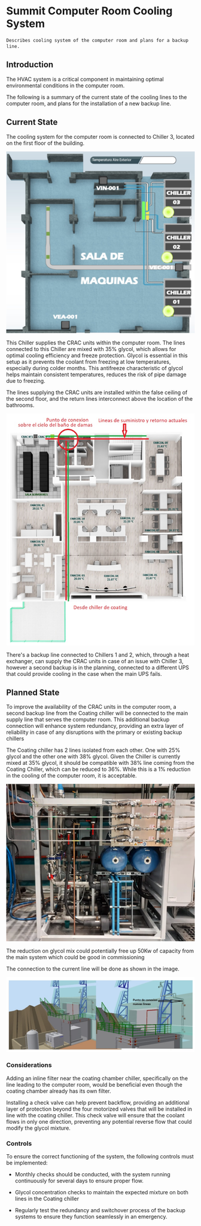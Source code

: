# Summit Computer Room Cooling System

```{abstract}
Describes cooling system of the computer room and plans for a backup line. 
```

## Introduction

The HVAC system is a critical component in maintaining optimal environmental conditions in the computer room.

The following is a summary of the current state of the cooling lines to the computer room, and plans for the installation of a new backup line.

## Current State

The cooling system for the computer room is connected to Chiller 3, located on the first floor of the building.

![First Floor](./images/first_floor.jpg "First Floor")

This Chiller supplies the CRAC units within the computer room. The lines connected to this Chiller are mixed with 35% glycol, which allows for optimal cooling efficiency and freeze protection. Glycol is essential in this setup as it prevents the coolant from freezing at low temperatures, especially during colder months. This antifreeze characteristic of glycol helps maintain consistent temperatures, reduces the risk of pipe damage due to freezing.

The lines supplying the CRAC units are installed within the false ceiling of the second floor, and the return lines interconnect above the location of the bathrooms.

![Current Lines](./images/current_lines.jpg "Current lines")

There's a backup line connected to Chillers 1 and 2, which, through a heat exchanger, can supply the CRAC units in case of an issue with Chiller 3, however a second backup is in the planning, connected to a different UPS that could provide cooling in the case when the main UPS fails.

## Planned State

To improve the availability of the CRAC units in the computer room, a second backup line from the Coating chiller will be connected to the main supply line that serves the computer room. This additional backup connection will enhance system redundancy, providing an extra layer of reliability in case of any disruptions with the primary or existing backup chillers

The Coating chiller has 2 lines isolated from each other. One with 25% glycol and the other one with 38% glycol. Given the Chiller is currently mixed at 35% glycol, it should be compatible with 38% line coming from the Coating Chiller, which can be reduced to 36%. While this is a 1% reduction in the cooling of the computer room, it is acceptable.

![Chiller Coating](./images/chiller_coating.png "Chiller Coating")

The reduction on glycol mix could potentially free up 50Kw of capacity from the main system which could be good in commissioning

The connection to the current line will be done as shown in the image.

![New Lines](./images/new_lines.jpg "New Lines")

### Considerations

Adding an inline filter near the coating chamber chiller, specifically on the line leading to the computer room, would be beneficial even though the coating chamber already has its own filter.

Installing a check valve can help prevent backflow, providing an additional layer of protection beyond the four motorized valves that will be installed in line with the coating chiller. This check valve will ensure that the coolant flows in only one direction, preventing any potential reverse flow that could modify the glycol mixture.

### Controls

To ensure the correct functioning of the system, the following controls must be implemented:

- Monthly checks should be conducted, with the system running continuously for several days to ensure proper flow.

- Glycol concentration checks to maintain the expected mixture on both lines in the Coating chiller

- Regularly test the redundancy and switchover process of the backup systems to ensure they function seamlessly in an emergency.
